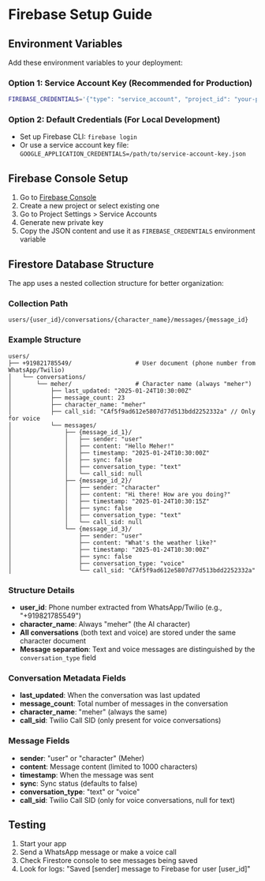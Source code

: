 # Firebase Setup Guide

## Environment Variables

Add these environment variables to your deployment:

### Option 1: Service Account Key (Recommended for Production)
```bash
FIREBASE_CREDENTIALS='{"type": "service_account", "project_id": "your-project-id", "private_key_id": "...", "private_key": "...", "client_email": "...", "client_id": "...", "auth_uri": "...", "token_uri": "...", "auth_provider_x509_cert_url": "...", "client_x509_cert_url": "..."}'
```

### Option 2: Default Credentials (For Local Development)
- Set up Firebase CLI: `firebase login`
- Or use a service account key file: `GOOGLE_APPLICATION_CREDENTIALS=/path/to/service-account-key.json`

## Firebase Console Setup

1. Go to [Firebase Console](https://console.firebase.google.com/)
2. Create a new project or select existing one
3. Go to Project Settings > Service Accounts
4. Generate new private key
5. Copy the JSON content and use it as `FIREBASE_CREDENTIALS` environment variable

## Firestore Database Structure

The app uses a nested collection structure for better organization:

### Collection Path
```
users/{user_id}/conversations/{character_name}/messages/{message_id}
```

### Example Structure
```
users/
├── +919821785549/                  # User document (phone number from WhatsApp/Twilio)
│   └── conversations/
│       └── meher/                  # Character name (always "meher")
│           ├── last_updated: "2025-01-24T10:30:00Z"
│           ├── message_count: 23
│           ├── character_name: "meher"
│           ├── call_sid: "CAf5f9ad612e5807d77d513bdd2252332a" // Only for voice
│           └── messages/
│               ├── {message_id_1}/
│               │   ├── sender: "user"
│               │   ├── content: "Hello Meher!"
│               │   ├── timestamp: "2025-01-24T10:30:00Z"
│               │   ├── sync: false
│               │   ├── conversation_type: "text"
│               │   └── call_sid: null
│               ├── {message_id_2}/
│               │   ├── sender: "character"
│               │   ├── content: "Hi there! How are you doing?"
│               │   ├── timestamp: "2025-01-24T10:30:15Z"
│               │   ├── sync: false
│               │   ├── conversation_type: "text"
│               │   └── call_sid: null
│               └── {message_id_3}/
│                   ├── sender: "user"
│                   ├── content: "What's the weather like?"
│                   ├── timestamp: "2025-01-24T10:30:00Z"
│                   ├── sync: false
│                   ├── conversation_type: "voice"
│                   └── call_sid: "CAf5f9ad612e5807d77d513bdd2252332a"
```

### Structure Details
- **user_id**: Phone number extracted from WhatsApp/Twilio (e.g., "+919821785549")
- **character_name**: Always "meher" (the AI character)
- **All conversations** (both text and voice) are stored under the same character document
- **Message separation**: Text and voice messages are distinguished by the `conversation_type` field

### Conversation Metadata Fields
- **last_updated**: When the conversation was last updated
- **message_count**: Total number of messages in the conversation
- **character_name**: "meher" (always the same)
- **call_sid**: Twilio Call SID (only present for voice conversations)

### Message Fields
- **sender**: "user" or "character" (Meher)
- **content**: Message content (limited to 1000 characters)
- **timestamp**: When the message was sent
- **sync**: Sync status (defaults to false)
- **conversation_type**: "text" or "voice"
- **call_sid**: Twilio Call SID (only for voice conversations, null for text)

## Testing

1. Start your app
2. Send a WhatsApp message or make a voice call
3. Check Firestore console to see messages being saved
4. Look for logs: "Saved [sender] message to Firebase for user [user_id]"
